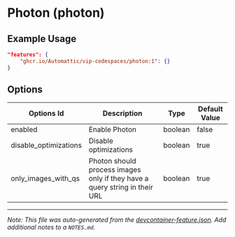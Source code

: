 
# Photon (photon)



## Example Usage

```json
"features": {
    "ghcr.io/Automattic/vip-codespaces/photon:1": {}
}
```

## Options

| Options Id | Description | Type | Default Value |
|-----|-----|-----|-----|
| enabled | Enable Photon | boolean | false |
| disable_optimizations | Disable optimizations | boolean | true |
| only_images_with_qs | Photon should process images only if they have a query string in their URL | boolean | true |



---

_Note: This file was auto-generated from the [devcontainer-feature.json](https://github.com/Automattic/vip-codespaces/blob/main/features/src/photon/devcontainer-feature.json).  Add additional notes to a `NOTES.md`._
